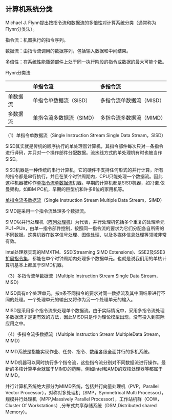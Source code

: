 ## 计算机系统分类

Michael J. Flynn提出按指令流和数据流的多倍性对计算系统分类（通常称为Flynn分类法）。

指令流：机器执行的指令序列。

数据流：由指令流调用的数据序列，包括输入数据和中间结果。

多倍性：在系统性能瓶颈部件上处于同一执行阶段的指令或数据的最大可能个数。

Flynn分类法

|   | 单指令流 | 多指令流 |
| :--- | :--- | :--- |
| 单数据流 | 单指令单数据流（SISD） | 多指令流单数据流（MISD） |
| 多数据流 | 单指令流多数据流（SIMD） | 多指令流多数据流（MIMD） |

（1）单指令单数据流（Single Instruction Stream Single Data Stream，SISD）

SISD其实就是传统的顺序执行的单处理器计算机，其指令部件每次只对一条指令进行译码，并只对一个操作部件分配数据。流水线方式的单处理机有时也被当作SISD。

SISD机器是一种传统的串行计算机，它的硬件不支持任何形式的并行计算，所有的指令都是串行执行。并且在某个时钟周期内，CPU只能处理一个数据流。因此这种机器被称作[单指令流单数据流](https://baike.baidu.com/item/%E5%8D%95%E6%8C%87%E4%BB%A4%E6%B5%81%E5%8D%95%E6%95%B0%E6%8D%AE%E6%B5%81/12028690?fromModule=lemma_inlink)机器。早期的计算机都是SISD机器，如冯诺.依曼架构，如IBM PC机，早期的巨型机和许多8位的家用机等。

[单指令流多数据流](https://baike.baidu.com/item/%E5%8D%95%E6%8C%87%E4%BB%A4%E6%B5%81%E5%A4%9A%E6%95%B0%E6%8D%AE%E6%B5%81/257612?fromModule=lemma_inlink)（Single Instruction Stream Multiple Data Stream，SIMD）

SIMD是采用一个指令流处理多个数据流。

SIMD以并行处理机（[阵列处理机](https://baike.baidu.com/item/%E9%98%B5%E5%88%97%E5%A4%84%E7%90%86%E6%9C%BA/6892866?fromModule=lemma_inlink)）为代表，并行处理机包括多个重复的处理单元PU1~PUn，由单一指令部件控制，按照同一指令流的要求为它们分配各自所需的不同数据。这类机器在数字信号处理、图像处理、以及多媒体信息处理等领域非常有效。

Intel处理器实现的MMXTM、SSE\(Streaming SIMD Extensions\)、SSE2及SSE3[扩展指令集](https://baike.baidu.com/item/%E6%89%A9%E5%B1%95%E6%8C%87%E4%BB%A4%E9%9B%86/2313347?fromModule=lemma_inlink)，都能在单个时钟周期内处理多个数据单元。也就是说我们用的单核计算机基本上都属于SIMD机器。

（3）多指令流单数据流（Multiple Instruction Stream Single Data Stream，MISD）

MISD具有n个处理单元，按n条不同指令的要求对同一数据流及其中间结果进行不同的处理。一个处理单元的输出又将作为另一个处理单元的输入。

MISD是采用多个指令流来处理单个数据流。由于实际情况中，采用多指令流处理多数据流才是更有效的方法，因此MISD只是作为理论模型出现，没有投入到实际应用之中。

（4）多指令流多数据流（Multiple Instruction Stream MultipleData Stream，MIMD）

MIMD系统是指能实现作业、任务、指令、数组各级全面并行的多机系统。

MIMD机器可以同时执行多个指令流，这些指令流分别对不同数据流进行操作。最新的多核计算平台就属于MIMD的范畴，例如Intel和AMD的双核处理器等都属于MIMD。

并行计算机系统绝大部分为MIMD系统，包括并行向量处理机（PVP，Parallel Vector Processor），对称对多处理机（SMP，Symmetrical Multi Processor），规模并行处理机（MPP,Massively Parallel Processor），工作站机群（COW，Cluster Of Workstations）,分布式共享存储系统（DSM,Distributed shared Memory）。



